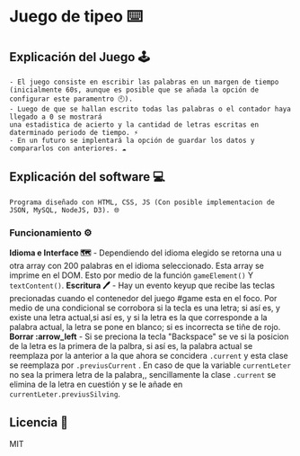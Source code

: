 # Juego de tipeo ⌨️
## Explicación del Juego 🕹️


    - El juego consiste en escribir las palabras en un margen de tiempo 
    (inicialmente 60s, aunque es posible que se añada la opción de configurar este paramentro 🕙).
    - Luego de que se hallan escrito todas las palabras o el contador haya llegado a 0 se mostrará 
    una estadistica de acierto y la cantidad de letras escritas en daterminado periodo de tiempo. ⚡
    - En un futuro se implentará la opción de guardar los datos y compararlos con anteriores. ☁️



## Explicación del software 💻


    Programa diseñado con HTML, CSS, JS (Con posible implementacion de JSON, MySQL, NodeJS, D3). 🌐


### Funcionamiento :gear:


  **Idioma e Interface 🗺️** 
    - Dependiendo del idioma elegido se retorna una u otra array con 200 palabras en el idioma seleccionado.
    Esta array se imprime en el DOM. Esto por medio de la función ```gameElement()``` Y ```textContent()```.
  **Escritura 🖊️** 
    - Hay un evento keyup que recibe las teclas precionadas cuando el contenedor del juego #game esta en el foco.
    Por medio de una condicional se corrobora si la tecla es una letra; si así es, y existe una letra actual,si así es, y si la letra es la que corresponde a la palabra actual, la letra se pone en blanco; si es incorrecta se tiñe de rojo.
  **Borrar :arrow_left** 
    - Si se preciona la tecla "Backspace" se ve si la posicion de la letra es la primera de la palbra, si así es, la palabra    actual se reemplaza por la anterior a la que ahora se concidera ```.current``` y esta clase se reemplaza por ```.previusCurrent``` .
    En caso de que la variable ```currentLeter``` no sea la primera letra de la palabra,, sencillamente la clase ```.current``` se elimina de la letra en cuestión y se le añade en ```currentLeter.previusSilving```.

## Licencia 🔑

MIT
